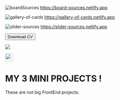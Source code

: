 ![boardSources](https://user-images.githubusercontent.com/70330757/212972718-5ad12a53-628d-4196-b2d0-20505bd9f584.png)
https://board-sources.netlify.app


![gallery-of-cards](https://user-images.githubusercontent.com/70330757/212975050-625e98b6-a1bc-4814-a6c0-844d348ca1f6.png)
https://gallery-of-cards.netlify.app


![slider-sources](https://user-images.githubusercontent.com/70330757/212974084-ea671c63-2e2e-48ae-8a2e-d69440134f71.png)
https://slider-sources.netlify.app

<button onclick="https://slider-sources.netlify.app">Download CV</button>

[![](https://s18955.pcdn.co/wp-content/uploads/2018/02/github.png)](https://github.com/user/repository/subscription)

[<img src="https://s18955.pcdn.co/wp-content/uploads/2018/02/github.png" width="25"/>](https://github.com/user/repository/subscription)


# MY 3 MINI PROJECTS !

These are not big FrontEnd projects.
